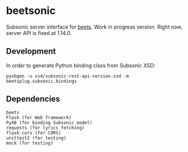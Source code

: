 beetsonic
=========

Subsonic server interface for [beets](http://beets.io/). 
Work in progress version.
Right now, server API is fixed at 1.14.0.

Development
-----------

In order to generate Python binding class from Subsonic XSD:
```
pyxbgen -u xsd/subsonic-rest-api-version.xsd -m beetsplug.subsonic.bindings
```

Dependencies
------------

```
beets
Flask (for Web framework)
PyXB (for binding Subsonic model)
requests (for lyrics fetching)
flask-cors (for CORS)
unittest2 (for testing)
mock (for testing)
```
